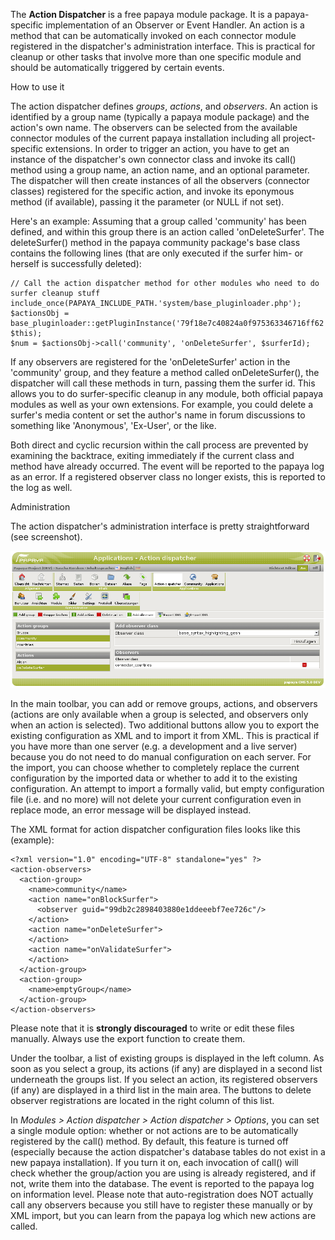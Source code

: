 
The **Action Dispatcher** is a free papaya module package. It is a papaya-specific implementation of an Observer or Event Handler. An action is a method that can be automatically invoked on each connector module registered in the dispatcher's administration interface. This is practical for cleanup or other tasks that involve more than one specific module and should be automatically triggered by certain events.

How to use it

The action dispatcher defines *groups*, *actions*, and *observers*. An action is identified by a group name (typically a papaya module package) and the action's own name. The observers can be selected from the available connector modules of the current papaya installation including all project-specific extensions. In order to trigger an action, you have to get an instance of the dispatcher's own connector class and invoke its call() method using a group name, an action name, and an optional parameter. The dispatcher will then create instances of all the observers (connector classes) registered for the specific action, and invoke its eponymous method (if available), passing it the parameter (or NULL if not set).

Here's an example: Assuming that a group called 'community' has been defined, and within this group there is an action called 'onDeleteSurfer'. The deleteSurfer() method in the papaya community package's base class contains the following lines (that are only executed if the surfer him- or herself is successfully deleted):

~~~~ {.php}
// Call the action dispatcher method for other modules who need to do surfer cleanup stuff
include_once(PAPAYA_INCLUDE_PATH.'system/base_pluginloader.php');
$actionsObj = base_pluginloader::getPluginInstance('79f18e7c40824a0f975363346716ff62', $this);
$num = $actionsObj->call('community', 'onDeleteSurfer', $surferId);
~~~~

If any observers are registered for the 'onDeleteSurfer' action in the 'community' group, and they feature a method called onDeleteSurfer(), the dispatcher will call these methods in turn, passing them the surfer id. This allows you to do surfer-specific cleanup in any module, both official papaya modules as well as your own extensions. For example, you could delete a surfer's media content or set the author's name in forum discussions to something like 'Anonymous', 'Ex-User', or the like.

Both direct and cyclic recursion within the call process are prevented by examining the backtrace, exiting immediately if the current class and method have already occurred. The event will be reported to the papaya log as an error. If a registered observer class no longer exists, this is reported to the log as well.

Administration

The action dispatcher's administration interface is pretty straightforward (see screenshot).

![File: Dispatcher.png](../images/Dispatcher.png)

In the main toolbar, you can add or remove groups, actions, and observers (actions are only available when a group is selected, and observers only when an action is selected). Two additional buttons allow you to export the existing configuration as XML and to import it from XML. This is practical if you have more than one server (e.g. a development and a live server) because you do not need to do manual configuration on each server. For the import, you can choose whether to completely replace the current configuration by the imported data or whether to add it to the existing configuration. An attempt to import a formally valid, but empty configuration file (i.e. <action-observers/> and no more) will not delete your current configuration even in replace mode, an error message will be displayed instead.

The XML format for action dispatcher configuration files looks like this (example):

~~~~ {.xml}
<?xml version="1.0" encoding="UTF-8" standalone="yes" ?>
<action-observers>
  <action-group>
    <name>community</name>
    <action name="onBlockSurfer">
      <observer guid="99db2c2898403880e1ddeeebf7ee726c"/>
    </action>
    <action name="onDeleteSurfer">
    </action>
    <action name="onValidateSurfer">
    </action>
  </action-group>
  <action-group>
    <name>emptyGroup</name>
  </action-group>
</action-observers>
~~~~

Please note that it is **strongly discouraged** to write or edit these files manually. Always use the export function to create them.

Under the toolbar, a list of existing groups is displayed in the left column. As soon as you select a group, its actions (if any) are displayed in a second list underneath the groups list. If you select an action, its registered observers (if any) are displayed in a third list in the main area. The buttons to delete observer registrations are located in the right column of this list.

In *Modules \> Action dispatcher \> Action dispatcher \> Options*, you can set a single module option: whether or not actions are to be automatically registered by the call() method. By default, this feature is turned off (especially because the action dispatcher's database tables do not exist in a new papaya installation). If you turn it on, each invocation of call() will check whether the group/action you are using is already registered, and if not, write them into the database. The event is reported to the papaya log on information level. Please note that auto-registration does NOT actually call any observers because you still have to register these manually or by XML import, but you can learn from the papaya log which new actions are called.

